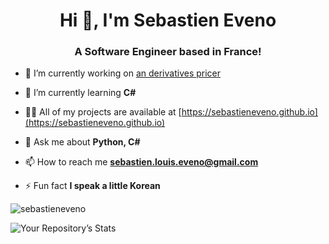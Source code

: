 <h1 align="center">Hi 👋, I'm Sebastien Eveno</h1>
<h3 align="center">A Software Engineer based in France!</h3>

- 🔭 I’m currently working on [an derivatives pricer](https://github.com/SebastienEveno/exotx)

- 🌱 I’m currently learning **C#**

- 👨‍💻 All of my projects are available at [https://sebastieneveno.github.io](https://sebastieneveno.github.io)

- 💬 Ask me about **Python, C#**

- 📫 How to reach me **sebastien.louis.eveno@gmail.com**

- ⚡ Fun fact **I speak a little Korean**

<p><img align="center" src="https://github-readme-stats.vercel.app/api/top-langs?username=sebastieneveno&show_icons=true&locale=en&layout=compact" alt="sebastieneveno" /></p>

![Your Repository’s Stats](https://github-readme-stats.vercel.app/api?username=sebastieneveno&show_icons=true)

